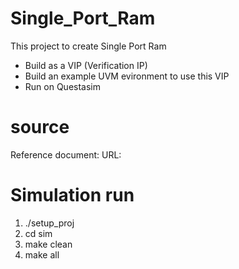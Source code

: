 # Single_Port_Ram
This project to create Single Port Ram
- Build as a VIP (Verification IP)
- Build an example UVM evironment to use this VIP
- Run on Questasim

# source
Reference document:
URL:

# Simulation run
1. ./setup_proj
2. cd sim
3. make clean
4. make all
